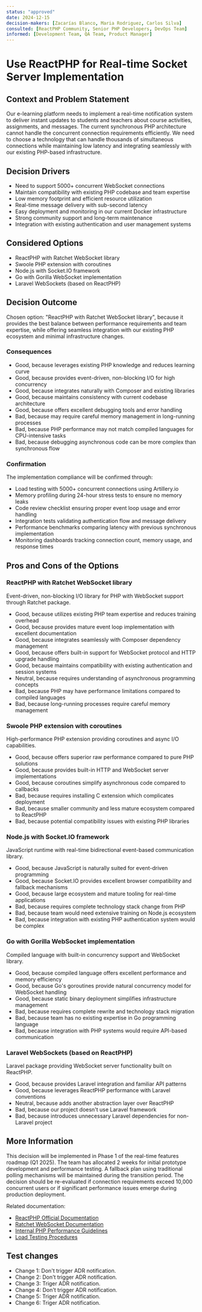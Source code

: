 ```yaml
---
status: "approved"
date: 2024-12-15
decision-makers: [Zacarías Blanco, Maria Rodriguez, Carlos Silva]
consulted: [ReactPHP Community, Senior PHP Developers, DevOps Team]
informed: [Development Team, QA Team, Product Manager]
---
```


# Use ReactPHP for Real-time Socket Server Implementation

## Context and Problem Statement

Our e-learning platform needs to implement a real-time notification system to deliver instant updates to students and teachers about course activities, assignments, and messages. The current synchronous PHP architecture cannot handle the concurrent connection requirements efficiently. We need to choose a technology that can handle thousands of simultaneous connections while maintaining low latency and integrating seamlessly with our existing PHP-based infrastructure.

<!-- This is an optional element. Feel free to remove. -->
## Decision Drivers

* Need to support 5000+ concurrent WebSocket connections
* Maintain compatibility with existing PHP codebase and team expertise
* Low memory footprint and efficient resource utilization
* Real-time message delivery with sub-second latency
* Easy deployment and monitoring in our current Docker infrastructure
* Strong community support and long-term maintenance
* Integration with existing authentication and user management systems

## Considered Options

* ReactPHP with Ratchet WebSocket library
* Swoole PHP extension with coroutines
* Node.js with Socket.IO framework
* Go with Gorilla WebSocket implementation
* Laravel WebSockets (based on ReactPHP)

## Decision Outcome

Chosen option: "ReactPHP with Ratchet WebSocket library", because it provides the best balance between performance requirements and team expertise, while offering seamless integration with our existing PHP ecosystem and minimal infrastructure changes.

<!-- This is an optional element. Feel free to remove. -->
### Consequences

* Good, because leverages existing PHP knowledge and reduces learning curve
* Good, because provides event-driven, non-blocking I/O for high concurrency
* Good, because integrates naturally with Composer and existing libraries
* Good, because maintains consistency with current codebase architecture
* Good, because offers excellent debugging tools and error handling
* Bad, because may require careful memory management in long-running processes
* Bad, because PHP performance may not match compiled languages for CPU-intensive tasks
* Bad, because debugging asynchronous code can be more complex than synchronous flow

<!-- This is an optional element. Feel free to remove. -->
### Confirmation

The implementation compliance will be confirmed through:
- Load testing with 5000+ concurrent connections using Artillery.io
- Memory profiling during 24-hour stress tests to ensure no memory leaks
- Code review checklist ensuring proper event loop usage and error handling
- Integration tests validating authentication flow and message delivery
- Performance benchmarks comparing latency with previous synchronous implementation
- Monitoring dashboards tracking connection count, memory usage, and response times

<!-- This is an optional element. Feel free to remove. -->
## Pros and Cons of the Options

### ReactPHP with Ratchet WebSocket library

Event-driven, non-blocking I/O library for PHP with WebSocket support through Ratchet package.

* Good, because utilizes existing PHP team expertise and reduces training overhead
* Good, because provides mature event loop implementation with excellent documentation
* Good, because integrates seamlessly with Composer dependency management
* Good, because offers built-in support for WebSocket protocol and HTTP upgrade handling
* Good, because maintains compatibility with existing authentication and session systems
* Neutral, because requires understanding of asynchronous programming concepts
* Bad, because PHP may have performance limitations compared to compiled languages
* Bad, because long-running processes require careful memory management

### Swoole PHP extension with coroutines

High-performance PHP extension providing coroutines and async I/O capabilities.

* Good, because offers superior raw performance compared to pure PHP solutions
* Good, because provides built-in HTTP and WebSocket server implementations
* Good, because coroutines simplify asynchronous code compared to callbacks
* Bad, because requires installing C extension which complicates deployment
* Bad, because smaller community and less mature ecosystem compared to ReactPHP
* Bad, because potential compatibility issues with existing PHP libraries

### Node.js with Socket.IO framework

JavaScript runtime with real-time bidirectional event-based communication library.

* Good, because JavaScript is naturally suited for event-driven programming
* Good, because Socket.IO provides excellent browser compatibility and fallback mechanisms
* Good, because large ecosystem and mature tooling for real-time applications
* Bad, because requires complete technology stack change from PHP
* Bad, because team would need extensive training on Node.js ecosystem
* Bad, because integration with existing PHP authentication system would be complex

### Go with Gorilla WebSocket implementation

Compiled language with built-in concurrency support and WebSocket library.

* Good, because compiled language offers excellent performance and memory efficiency
* Good, because Go's goroutines provide natural concurrency model for WebSocket handling
* Good, because static binary deployment simplifies infrastructure management
* Bad, because requires complete rewrite and technology stack migration
* Bad, because team has no existing expertise in Go programming language
* Bad, because integration with PHP systems would require API-based communication

### Laravel WebSockets (based on ReactPHP)

Laravel package providing WebSocket server functionality built on ReactPHP.

* Good, because provides Laravel integration and familiar API patterns
* Good, because leverages ReactPHP performance with Laravel conventions
* Neutral, because adds another abstraction layer over ReactPHP
* Bad, because our project doesn't use Laravel framework
* Bad, because introduces unnecessary Laravel dependencies for non-Laravel project

<!-- This is an optional element. Feel free to remove. -->
## More Information

This decision will be implemented in Phase 1 of the real-time features roadmap (Q1 2025). The team has allocated 2 weeks for initial prototype development and performance testing. A fallback plan using traditional polling mechanisms will be maintained during the transition period. The decision should be re-evaluated if connection requirements exceed 10,000 concurrent users or if significant performance issues emerge during production deployment.

Related documentation:
- [ReactPHP Official Documentation](https://reactphp.org/)
- [Ratchet WebSocket Documentation](http://socketo.me/)
- [Internal PHP Performance Guidelines](../guidelines/php-performance.md)
- [Load Testing Procedures](../testing/load-testing.md)

## Test changes
- Change 1: Don't trigger ADR notification.
- Change 2: Don't trigger ADR notification.
- Change 3: Triger ADR notification.
- Change 4: Don't trigger ADR notification.
- Change 5: Triger ADR notification.
- Change 6: Triger ADR notification.